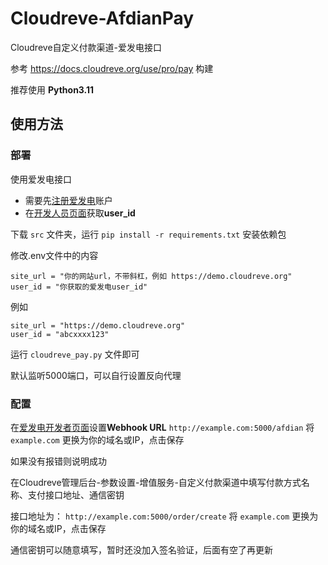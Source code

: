 # Cloudreve-AfdianPay
Cloudreve自定义付款渠道-爱发电接口

参考 https://docs.cloudreve.org/use/pro/pay 构建

推荐使用 **Python3.11**

## 使用方法

### 部署

使用爱发电接口

- 需要先[注册爱发电](https://afdian.net/)账户
- 在[开发人员页面](https://afdian.net/dashboard/dev)获取**user_id**

下载 `src` 文件夹，运行 `pip install -r requirements.txt` 安装依赖包

修改.env文件中的内容

```
site_url = "你的网站url，不带斜杠，例如 https://demo.cloudreve.org"
user_id = "你获取的爱发电user_id"
```

例如

```
site_url = "https://demo.cloudreve.org"
user_id = "abcxxxx123"
```

运行 `cloudreve_pay.py` 文件即可

默认监听5000端口，可以自行设置反向代理

### 配置

在[爱发电开发者页面](https://afdian.net/dashboard/dev)设置**Webhook URL** `http://example.com:5000/afdian` 将 `example.com` 更换为你的域名或IP，点击保存

如果没有报错则说明成功

在Cloudreve管理后台-参数设置-增值服务-自定义付款渠道中填写付款方式名称、支付接口地址、通信密钥

接口地址为： `http://example.com:5000/order/create`  将 `example.com` 更换为你的域名或IP，点击保存

通信密钥可以随意填写，暂时还没加入签名验证，后面有空了再更新

